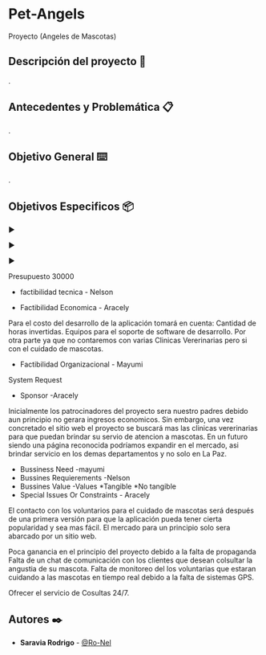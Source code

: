 # Pet-Angels
Proyecto (Angeles de Mascotas)
## Descripción del proyecto 🚀

.
## Antecedentes y Problemática 📋

.
## Objetivo General ⌨️

.
## Objetivos Especificos 📦

►  

►  

►  
 
Presupuesto 30000 
- factibilidad tecnica - Nelson

- Factibilidad Economica - Aracely

Para el costo del desarrollo de la aplicación tomará en cuenta:
Cantidad de horas invertidas.
Equipos para el soporte de software de desarrollo.
Por otra parte ya que no contaremos con varias Clinicas Vererinarias pero si con el cuidado de mascotas.

- Factibilidad Organizacional - Mayumi

System Request

- Sponsor -Aracely

 Inicialmente los patrocinadores del proyecto sera nuestro padres debido aun principio no gerara ingresos economicos. Sin embargo, una vez concretado el sitio web el proyecto se buscará mas las clinicas vererinarias para que puedan brindar su servio de atencion a mascotas. En un futuro siendo una página reconocida podríamos expandir en el mercado, asi brindar servicio en los demas departamentos y no solo en La Paz. 

- Bussiness Need -mayumi
- Bussines Requierements -Nelson
- Bussines Value -Values
	*Tangible
	*No tangible
- Special Issues Or Constraints - Aracely

El contacto con los voluntarios para el cuidado de mascotas será después de una primera versión para que la aplicación pueda tener cierta popularidad y sea mas fácil.
El mercado para un principio solo sera abarcado por un sitio web.

Poca ganancia en el principio del proyecto debido a la falta de propaganda
Falta de un chat de comunicación con los clientes que desean colsultar la angustia de su mascota.
Falta de monitoreo del los voluntarias que estaran cuidando a las mascotas en tiempo real debido a la falta de sistemas GPS.

Ofrecer el servicio de Cosultas 24/7.

## Autores ✒️
* **Saravia Rodrigo** - [@Ro-Nel](https://github.com/Ro-Nel)


